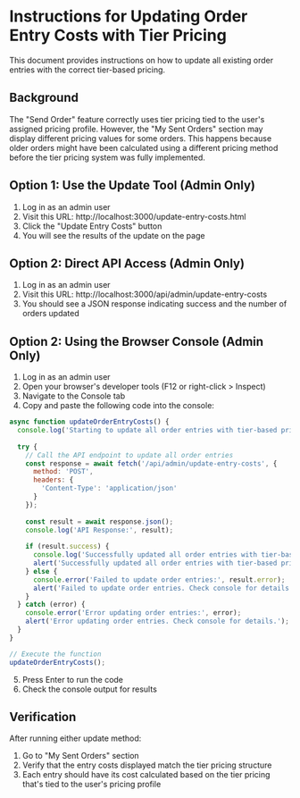 # Instructions for Updating Order Entry Costs with Tier Pricing

This document provides instructions on how to update all existing order entries with the correct tier-based pricing.

## Background

The "Send Order" feature correctly uses tier pricing tied to the user's assigned pricing profile. However, the "My Sent Orders" section may display different pricing values for some orders. This happens because older orders might have been calculated using a different pricing method before the tier pricing system was fully implemented.

## Option 1: Use the Update Tool (Admin Only)

1. Log in as an admin user
2. Visit this URL: http://localhost:3000/update-entry-costs.html
3. Click the "Update Entry Costs" button
4. You will see the results of the update on the page

## Option 2: Direct API Access (Admin Only)

1. Log in as an admin user
2. Visit this URL: http://localhost:3000/api/admin/update-entry-costs
3. You should see a JSON response indicating success and the number of orders updated

## Option 2: Using the Browser Console (Admin Only)

1. Log in as an admin user
2. Open your browser's developer tools (F12 or right-click > Inspect)
3. Navigate to the Console tab
4. Copy and paste the following code into the console:

```javascript
async function updateOrderEntryCosts() {
  console.log('Starting to update all order entries with tier-based pricing...');
  
  try {
    // Call the API endpoint to update all order entries
    const response = await fetch('/api/admin/update-entry-costs', {
      method: 'POST',
      headers: {
        'Content-Type': 'application/json'
      }
    });
    
    const result = await response.json();
    console.log('API Response:', result);
    
    if (result.success) {
      console.log('Successfully updated all order entries with tier-based pricing!');
      alert('Successfully updated all order entries with tier-based pricing!');
    } else {
      console.error('Failed to update order entries:', result.error);
      alert('Failed to update order entries. Check console for details.');
    }
  } catch (error) {
    console.error('Error updating order entries:', error);
    alert('Error updating order entries. Check console for details.');
  }
}

// Execute the function
updateOrderEntryCosts();
```

5. Press Enter to run the code
6. Check the console output for results

## Verification

After running either update method:

1. Go to "My Sent Orders" section
2. Verify that the entry costs displayed match the tier pricing structure
3. Each entry should have its cost calculated based on the tier pricing that's tied to the user's pricing profile
